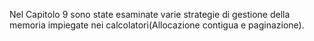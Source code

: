 Nel Capitolo 9 sono state esaminate varie strategie di gestione della memoria impiegate nei calcolatori(Allocazione contigua e paginazione).
